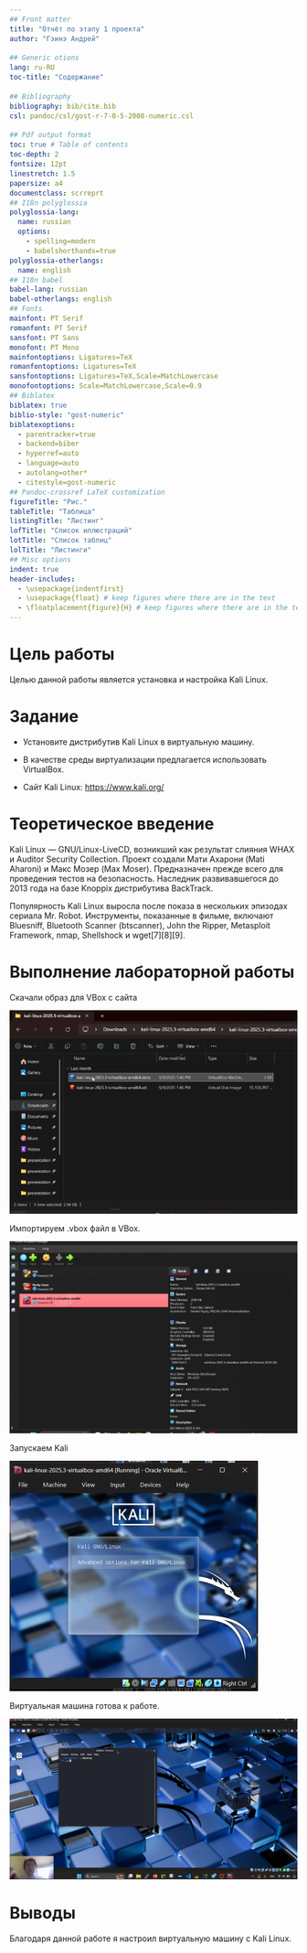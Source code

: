 ```yaml
---
## Front matter
title: "Отчёт по этапу 1 проекта"
author: "Гэинэ Андрей"

## Generic otions
lang: ru-RU
toc-title: "Содержание"

## Bibliography
bibliography: bib/cite.bib
csl: pandoc/csl/gost-r-7-0-5-2008-numeric.csl

## Pdf output format
toc: true # Table of contents
toc-depth: 2
fontsize: 12pt
linestretch: 1.5
papersize: a4
documentclass: scrreprt
## I18n polyglossia
polyglossia-lang:
  name: russian
  options:
	- spelling=modern
	- babelshorthands=true
polyglossia-otherlangs:
  name: english
## I18n babel
babel-lang: russian
babel-otherlangs: english
## Fonts
mainfont: PT Serif
romanfont: PT Serif
sansfont: PT Sans
monofont: PT Mono
mainfontoptions: Ligatures=TeX
romanfontoptions: Ligatures=TeX
sansfontoptions: Ligatures=TeX,Scale=MatchLowercase
monofontoptions: Scale=MatchLowercase,Scale=0.9
## Biblatex
biblatex: true
biblio-style: "gost-numeric"
biblatexoptions:
  - parentracker=true
  - backend=biber
  - hyperref=auto
  - language=auto
  - autolang=other*
  - citestyle=gost-numeric
## Pandoc-crossref LaTeX customization
figureTitle: "Рис."
tableTitle: "Таблица"
listingTitle: "Листинг"
lofTitle: "Список иллюстраций"
lotTitle: "Список таблиц"
lolTitle: "Листинги"
## Misc options
indent: true
header-includes:
  - \usepackage{indentfirst}
  - \usepackage{float} # keep figures where there are in the text
  - \floatplacement{figure}{H} # keep figures where there are in the text
---
```


# Цель работы

Целью данной работы является установка и настройка Kali Linux.

# Задание

- Установите дистрибутив Kali Linux в виртуальную машину.

- В качестве среды виртуализации предлагается использовать VirtualBox.

- Сайт Kali Linux: https://www.kali.org/

# Теоретическое введение

Kali Linux — GNU/Linux-LiveCD, возникший как результат слияния WHAX и Auditor Security Collection. Проект создали Мати Ахарони (Mati Aharoni) и Макс Мозер (Max Moser). Предназначен прежде всего для проведения тестов на безопасность. Наследник развивавшегося до 2013 года на базе Knoppix дистрибутива BackTrack.

Популярность Kali Linux выросла после показа в нескольких эпизодах сериала Mr. Robot. Инструменты, показанные в фильме, включают Bluesniff, Bluetooth Scanner (btscanner), John the Ripper, Metasploit Framework, nmap, Shellshock и wget[7][8][9].

# Выполнение лабораторной работы

Скачали образ для VBox с сайта

![Рис.1](image\1.png)  

Импортируем .vbox файл в VBox.

![Рис.2](image\2.png)  

Запускаем Kali

![Рис.3](image\3.png)  

Виртуальная машина готова к работе.

![Рис.4](image\4.png)  

# Выводы

Благодаря данной работе я настроил виртуальную машину с Kali Linux.